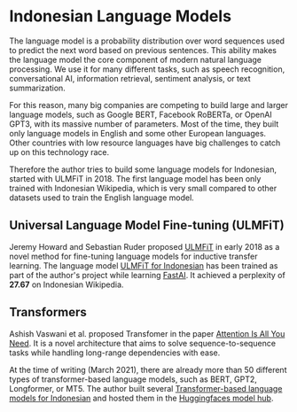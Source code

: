 # Indonesian Language Models

The language model is a probability distribution over word sequences used to predict the next word based on previous 
sentences. This ability makes the language model the core component of modern natural language processing. We use it 
for many different tasks, such as speech recognition, conversational AI, information retrieval, sentiment analysis, 
or text summarization.

For this reason, many big companies are competing to build large and larger language models, such as Google BERT, 
Facebook RoBERTa, or OpenAI GPT3, with its massive number of parameters. Most of the time, they built only 
language models in English and some other European languages. Other countries with low resource languages have big 
challenges to catch up on this technology race.

Therefore the author tries to build some language models for Indonesian, started with ULMFiT in 2018. The first 
language model has been only trained with  Indonesian Wikipedia, which is very small compared to other datasets used 
to train the English language model.


## Universal Language Model Fine-tuning (ULMFiT)
Jeremy Howard and Sebastian Ruder proposed [ULMFiT](https://arxiv.org/abs/1801.06146) in early 2018 as a novel method for 
fine-tuning language models for inductive transfer learning. The language model [ULMFiT for Indonesian](https://github.com/cahya-wirawan/indonesian-language-models/tree/master/ULMFiT) 
has been trained as part of the author's project while learning [FastAI](https://www.fast.ai). It achieved a perplexity 
of **27.67** on Indonesian Wikipedia.

## Transformers
Ashish Vaswani et al. proposed Transfomer in the paper [Attention Is All You Need](https://arxiv.org/abs/1706.03762). 
It is a novel architecture that aims to solve sequence-to-sequence tasks while handling long-range dependencies 
with ease.

At the time of writing (March 2021), there are already more than 50 different types of transformer-based language 
models, such as BERT, GPT2, Longformer, or MT5. The author built several 
[Transformer-based language models for Indonesian](https://github.com/cahya-wirawan/indonesian-language-models/tree/master/Transformers) 
and hosted them in the [Huggingfaces model hub](https://huggingface.co/cahya).